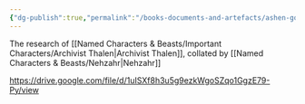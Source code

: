 ```yaml
---
{"dg-publish":true,"permalink":"/books-documents-and-artefacts/ashen-gods/","tags":["Discovered"],"updated":"2025-06-10T19:00:50.365+01:00"}
---
```


The research of [[Named Characters & Beasts/Important Characters/Archivist Thalen\|Archivist Thalen]], collated by [[Named Characters & Beasts/Nehzahr\|Nehzahr]]

https://drive.google.com/file/d/1uISXf8h3u5g9ezkWgoSZqo1GgzE79-Py/view
